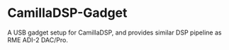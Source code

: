 # CamillaDSP-Gadget
A USB gadget setup for CamillaDSP, and provides similar DSP pipeline as RME ADI-2 DAC/Pro.
